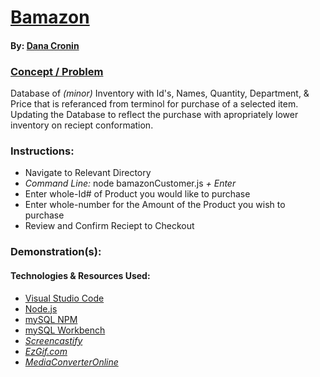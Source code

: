 # [Bamazon]()
#### By: [Dana Cronin](decronin.github.io)

### [Concept / Problem](https://github.com/UCF-Coding-Boot-Camp/UCF-LKM-FSF-PT-08-2019-U-C/blob/master/12-mysql/02-Homework/Instructions/homework_instructions.md)
Database of _(minor)_ Inventory with Id's, Names, Quantity, Department, & Price that is referanced from terminol for purchase of a selected item. Updating the Database to reflect the purchase with apropriately lower inventory on reciept conformation.

### Instructions:
- Navigate to Relevant Directory
- _Command Line:_ node bamazonCustomer.js _+ Enter_
- Enter whole-Id# of Product you would like to purchase
- Enter whole-number for the Amount of the Product you wish to purchase
- Review and Confirm Reciept to Checkout

### Demonstration(s):

#### Technologies & Resources Used:
* [Visual Studio Code](https://code.visualstudio.com/)
* [Node.js](https://nodejs.org/en/)
* [mySQL NPM](https://www.npmjs.com/package/mysql)
* [mySQL Workbench](https://dev.mysql.com/downloads/windows/installer/5.7.html)
* _[Screencastify](https://www.screencastify.com/)_
* _[EzGif.com](https://ezgif.com/)_
* _[MediaConverterOnline](https://www.mediaconverteronline.com/)_
